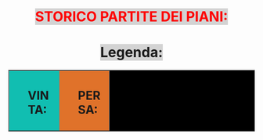 <!DOCTYPE html>
<html lang="it">
<head>

  </head>

<body>


<font color="FF0000"><h1 align="center"><span STYLE="background:#d3d3d3;">STORICO PARTITE DEI PIANI:</span></h1></font>
<h1 align="center"><span STYLE="background:#d3d3d3;">Legenda:</span></h1>
<table width="40%" border="1" align="center" bgcolor="#000000">
 <tr>
  <td width="50%" bgcolor="#11beb1">
   <div style="float: right; text-align: left; width: 65%;">
    <h2><p>VINTA:</p></h2>
  <td width="50%" bgcolor="#e0722a">
   <div style="float: right; text-align: left; width: 65%;">
    <h2><p>PERSA:</p></h2>
  </td>
 </tr>
</table>


</body>
